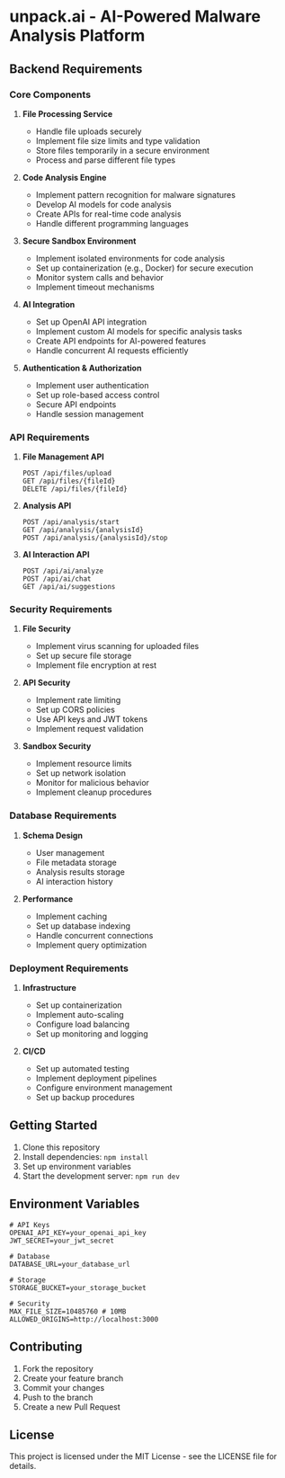 # unpack.ai - AI-Powered Malware Analysis Platform

## Backend Requirements

### Core Components

1. **File Processing Service**
   - Handle file uploads securely
   - Implement file size limits and type validation
   - Store files temporarily in a secure environment
   - Process and parse different file types

2. **Code Analysis Engine**
   - Implement pattern recognition for malware signatures
   - Develop AI models for code analysis
   - Create APIs for real-time code analysis
   - Handle different programming languages

3. **Secure Sandbox Environment**
   - Implement isolated environments for code analysis
   - Set up containerization (e.g., Docker) for secure execution
   - Monitor system calls and behavior
   - Implement timeout mechanisms

4. **AI Integration**
   - Set up OpenAI API integration
   - Implement custom AI models for specific analysis tasks
   - Create API endpoints for AI-powered features
   - Handle concurrent AI requests efficiently

5. **Authentication & Authorization**
   - Implement user authentication
   - Set up role-based access control
   - Secure API endpoints
   - Handle session management

### API Requirements

1. **File Management API**
   ```
   POST /api/files/upload
   GET /api/files/{fileId}
   DELETE /api/files/{fileId}
   ```

2. **Analysis API**
   ```
   POST /api/analysis/start
   GET /api/analysis/{analysisId}
   POST /api/analysis/{analysisId}/stop
   ```

3. **AI Interaction API**
   ```
   POST /api/ai/analyze
   POST /api/ai/chat
   GET /api/ai/suggestions
   ```

### Security Requirements

1. **File Security**
   - Implement virus scanning for uploaded files
   - Set up secure file storage
   - Implement file encryption at rest

2. **API Security**
   - Implement rate limiting
   - Set up CORS policies
   - Use API keys and JWT tokens
   - Implement request validation

3. **Sandbox Security**
   - Implement resource limits
   - Set up network isolation
   - Monitor for malicious behavior
   - Implement cleanup procedures

### Database Requirements

1. **Schema Design**
   - User management
   - File metadata storage
   - Analysis results storage
   - AI interaction history

2. **Performance**
   - Implement caching
   - Set up database indexing
   - Handle concurrent connections
   - Implement query optimization

### Deployment Requirements

1. **Infrastructure**
   - Set up containerization
   - Implement auto-scaling
   - Configure load balancing
   - Set up monitoring and logging

2. **CI/CD**
   - Set up automated testing
   - Implement deployment pipelines
   - Configure environment management
   - Set up backup procedures

## Getting Started

1. Clone this repository
2. Install dependencies: `npm install`
3. Set up environment variables
4. Start the development server: `npm run dev`

## Environment Variables

```env
# API Keys
OPENAI_API_KEY=your_openai_api_key
JWT_SECRET=your_jwt_secret

# Database
DATABASE_URL=your_database_url

# Storage
STORAGE_BUCKET=your_storage_bucket

# Security
MAX_FILE_SIZE=10485760 # 10MB
ALLOWED_ORIGINS=http://localhost:3000
```

## Contributing

1. Fork the repository
2. Create your feature branch
3. Commit your changes
4. Push to the branch
5. Create a new Pull Request

## License

This project is licensed under the MIT License - see the LICENSE file for details.
